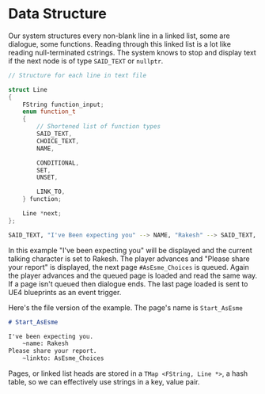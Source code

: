 Data Structure
==============

Our system structures every non-blank line in a linked list, some are dialogue, some functions.
Reading through this linked list is a lot like reading null-terminated cstrings.
The system knows to stop and display text if the next node is of type `SAID_TEXT` or `nullptr`.

```cpp
// Structure for each line in text file

struct Line
{
	FString function_input;
	enum function_t
	{
		// Shortened list of function types
		SAID_TEXT,
		CHOICE_TEXT,
		NAME,

		CONDITIONAL,
		SET,
		UNSET,

		LINK_TO,
	} function;

	Line *next;
};
```

```bash
SAID_TEXT, "I've Been expecting you" --> NAME, "Rakesh" --> SAID_TEXT, "Please share your report" --> LINK_TO, "AsEsme_Choices" --> nullptr
```

In this example "I've been expecting you" will be displayed and the current talking character is set to Rakesh.
The player advances and "Please share your report" is displayed, the next page `#AsEsme_Choices` is queued.
Again the player advances and the queued page is loaded and read the same way.
If a page isn't queued then dialogue ends.
The last page loaded is sent to UE4 blueprints as an event trigger.

Here's the file version of the example.
The page's name is `Start_AsEsme`

```markdown
# Start_AsEsme

I've been expecting you.
	~name: Rakesh
Please share your report.
	~linkto: AsEsme_Choices
```

Pages, or linked list heads are stored in a `TMap <FString, Line *>`, a hash table, so we can effectively use strings in a key, value pair.
